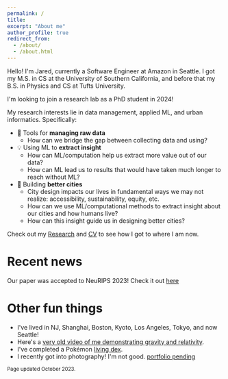 ```yaml
---
permalink: /
title: 
excerpt: "About me"
author_profile: true
redirect_from: 
  - /about/
  - /about.html
---
```


Hello! I'm Jared, currently a Software Engineer at Amazon in Seattle. I got my M.S. in CS at the University of Southern California, and before that my B.S. in Physics and CS at Tufts University.

I'm looking to join a research lab as a PhD student in 2024!

My research interests lie in data management, applied ML, and urban informatics. Specifically:
  * 📝 Tools for **managing raw data**
      * How can we bridge the gap between collecting data and using?
  * 💡 Using ML to **extract insight**
      * How can ML/computation help us extract more value out of our data?
      * How can ML lead us to results that would have taken much longer to reach without ML?
  * 🚞 Building **better cities**
      * City design impacts our lives in fundamental ways we may not realize: accessibility, sustainability, equity, etc.
      * How can we use ML/computational methods to extract insight about our cities and how humans live?
      * How can this insight guide us in designing better cities?

Check out my [Research](/research/) and [CV](/cv_file/hwang_CV.pdf) to see how I got to where I am now.

Recent news
======

Our paper was accepted to NeuRIPS 2023! Check it out [here](/publications/)


Other fun things
======
* I've lived in NJ, Shanghai, Boston, Kyoto, Los Angeles, Tokyo, and now Seattle! 
* Here's a [very old video of me demonstrating gravity and relativity](https://youtu.be/M-kAljSDzYI).
* I've completed a Pokémon [living dex](https://bulbapedia.bulbagarden.net/wiki/Living_Pok%C3%A9dex).
* I recently got into photography! I'm not good. [portfolio pending](https://jared-hwang.github.io/)


<sub>Page updated October 2023.</sub>